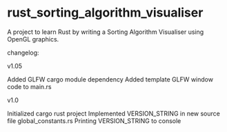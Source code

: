 # rust_sorting_algorithm_visualiser
A project to learn Rust by writing a Sorting Algorithm Visualiser using OpenGL graphics.

changelog:

v1.05

Added GLFW cargo module dependency
Added template GLFW window code to main.rs

v1.0 

Initialized cargo rust project
Implemented VERSION_STRING in new source file global_constants.rs
Printing VERSION_STRING to console